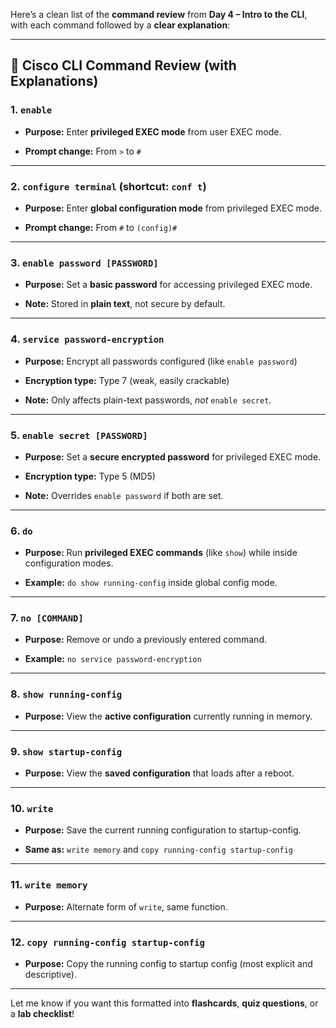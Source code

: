 Here’s a clean list of the **command review** from **Day 4 – Intro to the CLI**, with each command followed by a **clear explanation**:

---

## 🧾 Cisco CLI Command Review (with Explanations)

### 1. `enable`

- **Purpose:** Enter **privileged EXEC mode** from user EXEC mode.
    
- **Prompt change:** From `>` to `#`
    

---

### 2. `configure terminal` (shortcut: `conf t`)

- **Purpose:** Enter **global configuration mode** from privileged EXEC mode.
    
- **Prompt change:** From `#` to `(config)#`
    

---

### 3. `enable password [PASSWORD]`

- **Purpose:** Set a **basic password** for accessing privileged EXEC mode.
    
- **Note:** Stored in **plain text**, not secure by default.
    

---

### 4. `service password-encryption`

- **Purpose:** Encrypt all passwords configured (like `enable password`)
    
- **Encryption type:** Type 7 (weak, easily crackable)
    
- **Note:** Only affects plain-text passwords, _not_ `enable secret`.
    

---

### 5. `enable secret [PASSWORD]`

- **Purpose:** Set a **secure encrypted password** for privileged EXEC mode.
    
- **Encryption type:** Type 5 (MD5)
    
- **Note:** Overrides `enable password` if both are set.
    

---

### 6. `do`

- **Purpose:** Run **privileged EXEC commands** (like `show`) while inside configuration modes.
    
- **Example:** `do show running-config` inside global config mode.
    

---

### 7. `no [COMMAND]`

- **Purpose:** Remove or undo a previously entered command.
    
- **Example:** `no service password-encryption`
    

---

### 8. `show running-config`

- **Purpose:** View the **active configuration** currently running in memory.
    

---

### 9. `show startup-config`

- **Purpose:** View the **saved configuration** that loads after a reboot.
    

---

### 10. `write`

- **Purpose:** Save the current running configuration to startup-config.
    
- **Same as:** `write memory` and `copy running-config startup-config`
    

---

### 11. `write memory`

- **Purpose:** Alternate form of `write`, same function.
    

---

### 12. `copy running-config startup-config`

- **Purpose:** Copy the running config to startup config (most explicit and descriptive).
    

---

Let me know if you want this formatted into **flashcards**, **quiz questions**, or a **lab checklist**!